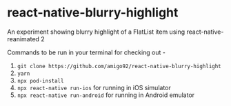 # react-native-blurry-highlight
An experiment showing blurry highlight of a FlatList item using react-native-reanimated 2

Commands to be run in your terminal for checking out - 
1. `git clone https://github.com/amigo92/react-native-blurry-highlight`
2. `yarn`
3. `npx pod-install`
4. `npx react-native run-ios` for running in iOS simulator
5. `npx react-native run-android` for running in Android emulator
